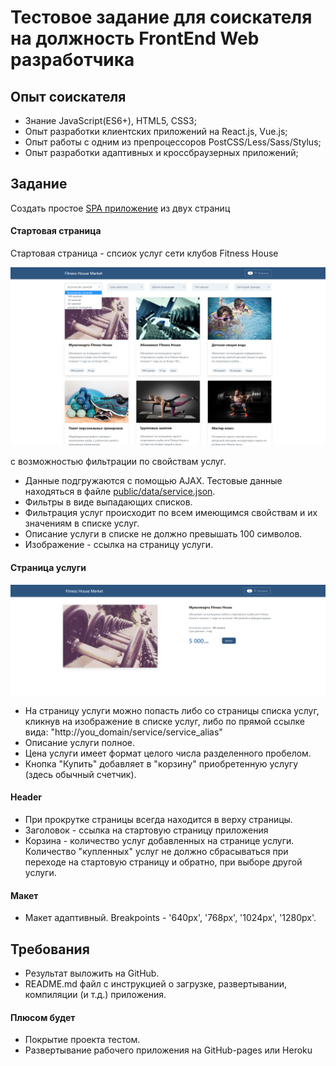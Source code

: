 # Тестовое задание для соискателя на должность FrontEnd Web разработчика

## Опыт соискателя
* Знание JavaScript(ES6+), HTML5, CSS3;
* Опыт разработки клиентских приложений на React.js, Vue.js;
* Опыт работы с одним из препроцессоров PostCSS/Less/Sass/Stylus;
* Опыт разработки адаптивных и кроссбраузерных приложений;

## Задание
Создать простое [SPA приложение](https://ru.wikipedia.org/wiki/%D0%9E%D0%B4%D0%BD%D0%BE%D1%81%D1%82%D1%80%D0%B0%D0%BD%D0%B8%D1%87%D0%BD%D0%BE%D0%B5_%D0%BF%D1%80%D0%B8%D0%BB%D0%BE%D0%B6%D0%B5%D0%BD%D0%B8%D0%B5)
из двух страниц

#### Стартовая страница
Стартовая страница - спсиок услуг сети клубов Fitness House

![](./task-test-1.PNG)

с возможностью фильтрации по свойствам услуг.

* Данные подгружаются с помощью AJAX. Тестовые данные находяться в файле [public/data/service.json](./public/data/services.json).
* Фильтры в виде выпадающих списков.
* Фильтрация услуг происходит по всем имеющимся свойствам и их значениям в списке услуг.
* Описание услуги в списке не должно превышать 100 символов.
* Изображение - ссылка на страницу услуги.

#### Страница услуги
![](./task-test-2.PNG)

* На страницу услуги можно попасть либо со страницы списка услуг, кликнув на изображение в списке услуг, либо по прямой ссылке вида: "http://you_domain/service/service_alias"
* Описание услуги полное.
* Цена услуги имеет формат целого числа разделенного пробелом.
* Кнопка "Купить" добавляет в "корзину" приобретенную услугу (здесь обычный счетчик).

#### Header
* При прокрутке страницы всегда находится в верху страницы.
* Заголовок - ссылка на стартовую страницу приложения
* Корзина - количество услуг добавленных на странице услуги. Количество "купленных" услуг не должно сбрасываться при переходе на стартовую страницу и обратно, при выборе другой услуги.

#### Макет
* Макет адаптивный. Breakpoints - '640px', '768px', '1024px', '1280px'.

## Требования
* Результат выложить на GitHub.
* README.md файл с инструкцией о загрузке, развертывании, компиляции (и т.д.) приложения.

#### Плюсом будет
* Покрытие проекта тестом.
* Развертывание рабочего приложения на GitHub-pages или Heroku